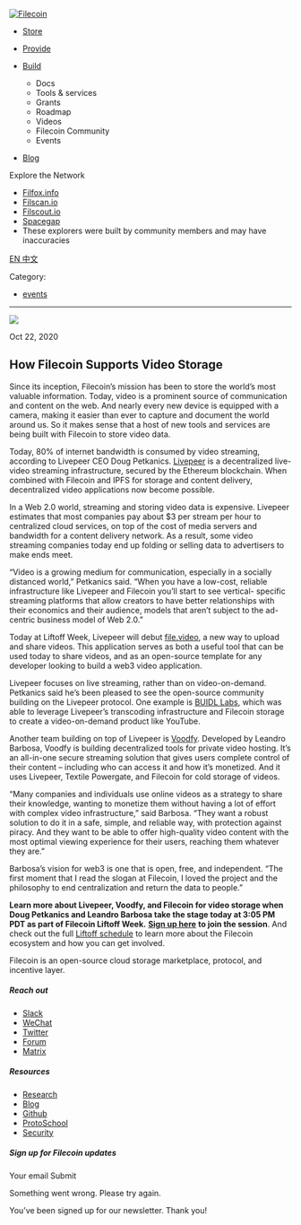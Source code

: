 [ ![Filecoin](../../../images/filecoin-logo.svg) ](../../../)

  * [Store](../../../store/)
  * [Provide](../../../provide/)
  * [Build](../../../build/)

    * Docs
    * Tools & services
    * Grants
    * Roadmap
    * Videos
    * Filecoin Community
    * Events

  * [Blog](../../../blog/)

Explore the Network

  * [Filfox.info](https://filfox.info/en)
  * [Filscan.io](https://filscan.io/#/tipset/chain)
  * [Filscout.io](https://filscout.io/en/)
  * [Spacegap](https://spacegap.github.io)
  * These explorers were built by community members and may have inaccuracies

[ EN ](../../../en) [ 中文 ](../../../zh-cn)

Category:

  * [events](../../../blog/events)

  *   *   * 

![](../../../images/icons/social/share.svg)

Oct 22, 2020  

## How Filecoin Supports Video Storage

Since its inception, Filecoin’s mission has been to store the world’s most
valuable information. Today, video is a prominent source of communication and
content on the web. And nearly every new device is equipped with a camera,
making it easier than ever to capture and document the world around us. So it
makes sense that a host of new tools and services are being built with
Filecoin to store video data.

Today, 80% of internet bandwidth is consumed by video streaming, according to
Livepeer CEO Doug Petkanics. [Livepeer](https://livepeer.org/) is a
decentralized live-video streaming infrastructure, secured by the Ethereum
blockchain. When combined with Filecoin and IPFS for storage and content
delivery, decentralized video applications now become possible.

In a Web 2.0 world, streaming and storing video data is expensive. Livepeer
estimates that most companies pay about $3 per stream per hour to centralized
cloud services, on top of the cost of media servers and bandwidth for a
content delivery network. As a result, some video streaming companies today
end up folding or selling data to advertisers to make ends meet.

“Video is a growing medium for communication, especially in a socially
distanced world,” Petkanics said. “When you have a low-cost, reliable
infrastructure like Livepeer and Filecoin you’ll start to see vertical-
specific streaming platforms that allow creators to have better relationships
with their economics and their audience, models that aren’t subject to the ad-
centric business model of Web 2.0.”

Today at Liftoff Week, Livepeer will debut [file.video](https://file.video/),
a new way to upload and share videos. This application serves as both a useful
tool that can be used today to share videos, and as an open-source template
for any developer looking to build a web3 video application.

Livepeer focuses on live streaming, rather than on video-on-demand. Petkanics
said he’s been pleased to see the open-source community building on the
Livepeer protocol. One example is [BUIDL Labs](https://github.com/buidl-labs),
which was able to leverage Livepeer’s transcoding infrastructure and Filecoin
storage to create a video-on-demand product like YouTube.

Another team building on top of Livepeer is [Voodfy](http://beta.voodfy.com/).
Developed by Leandro Barbosa, Voodfy is building decentralized tools for
private video hosting. It’s an all-in-one secure streaming solution that gives
users complete control of their content – including who can access it and how
it’s monetized. And it uses Livepeer, Textile Powergate, and Filecoin for cold
storage of videos.

“Many companies and individuals use online videos as a strategy to share their
knowledge, wanting to monetize them without having a lot of effort with
complex video infrastructure,” said Barbosa. “They want a robust solution to
do it in a safe, simple, and reliable way, with protection against piracy. And
they want to be able to offer high-quality video content with the most optimal
viewing experience for their users, reaching them whatever they are.”

Barbosa’s vision for web3 is one that is open, free, and independent. “The
first moment that I read the slogan at Filecoin, I loved the project and the
philosophy to end centralization and return the data to people.”

**Learn more about Livepeer, Voodfy, and Filecoin for video storage when Doug
Petkanics and Leandro Barbosa take the stage today at 3:05 PM PDT as part of
Filecoin Liftoff Week.** [**Sign up
here**](https://protocol.zoom.us/webinar/register/WN_T7xJWZIoRc-S_eKvgZ9mqQ)
**to join the session**. And check out the full [Liftoff
schedule](https://liftoff.filecoin.io/) to learn more about the Filecoin
ecosystem and how you can get involved.

Filecoin is an open-source cloud storage marketplace, protocol, and incentive
layer.

##### Reach out

  * [Slack ](https://filecoin.io/slack)
  * [WeChat  ](https://weixin.qq.com/r/1xz54Y-EctINrcuC90nF)
  * [Twitter ](https://twitter.com/Filecoin)
  * [Forum ](https://github.com/filecoin-project/community#forums)
  * [Matrix ](https://riot.im/app/#/group/+filecoin:matrix.org)

##### Resources

  * [Research](https://research.filecoin.io/)
  * [Blog](https://filecoin.io/blog/)
  * [Github](https://github.com/filecoin-project)
  * [ProtoSchool](https://proto.school/course/filecoin)
  * [Security](https://security.filecoin.io/)

##### Sign up for Filecoin updates

Your email Submit

Something went wrong. Please try again.

You’ve been signed up for our newsletter. Thank you!

